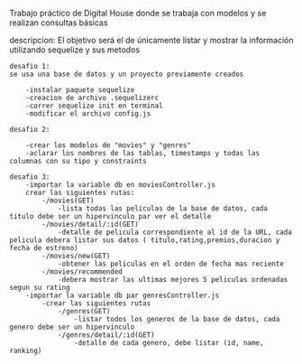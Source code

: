 Trabajo práctico de Digital House donde se trabaja con modelos y se realizan consultas básicas

descripcion: El objetivo será el de únicamente listar y mostrar la información utilizando sequelize y sus metodos

    desafio 1:
    se usa una base de datos y un proyecto previamente creados

        -instalar paquete sequelize
        -creacion de archivo .sequelizerc
        -correr sequelize init en terminal
        -modificar el archivo config.js

    desafio 2:

        -crear los modelos de "movies" y "genres"
        -aclarar los nombres de las tablas, timestamps y todas las columnas con su tipo y constraints
    
    desafio 3:
        -importar la variable db en moviesController.js
        crear las siguientes rutas:
            -/movies(GET)
                -lista todas las peliculas de la base de datos, cada titulo debe ser un hipervinculo par ver el detalle
            -/movies/detail/:id(GET)
                -detalle de pelicula correspondiente al id de la URL, cada pelicula debera listar sus datos ( titulo,rating,premios,duracion y fecha de estreno)
            -/movies/new(GET)
                -obtener las peliculas en el orden de fecha mas reciente
            -/movies/recommended
                -debera mostrar las ultimas mejores 5 peliculas ordenadas segun su rating
        -importar la variable db par genresController.js
            -crear las siguientes rutas
                -/genres(GET)
                    -listar todos los generos de la base de datos, cada genero debe ser un hipervinculo
                -/genres/detail/:id(GET)
                    -detalle de cada genero, debe listar (id, name, ranking)
    
            